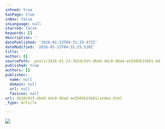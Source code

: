 ```yaml
---
inFeed: true
hasPage: true
inNav: false
inLanguage: null
starred: false
keywords: []
description: ''
datePublished: '2016-01-23T04:31:29.472Z'
dateModified: '2016-01-23T04:31:25.520Z'
title: ''
author: []
sourcePath: _posts/2016-01-23-362dc915-dbdd-4dc0-96a4-ee5505615b01.md
published: true
authors: []
publisher:
  name: null
  domain: null
  url: null
  favicon: null
url: 362dc915-dbdd-4dc0-96a4-ee5505615b01/index.html
_type: Article

---
```

![](https://the-grid-user-content.s3-us-west-2.amazonaws.com/9f157486-8f5f-4612-92c3-36ec6d8ab02f.jpg)